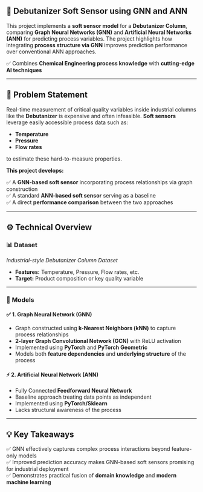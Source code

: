 ## 🚀 **Debutanizer Soft Sensor using GNN and ANN**

This project implements a **soft sensor model** for a **Debutanizer Column**, comparing **Graph Neural Networks (GNN)** and **Artificial Neural Networks (ANN)** for predicting process variables. The project highlights how integrating **process structure via GNN** improves prediction performance over conventional ANN approaches.

✅ Combines **Chemical Engineering process knowledge** with **cutting-edge AI techniques**

---

## 🎯 **Problem Statement**

Real-time measurement of critical quality variables inside industrial columns like the **Debutanizer** is expensive and often infeasible. **Soft sensors** leverage easily accessible process data such as:

- **Temperature**
- **Pressure**
- **Flow rates**

to estimate these hard-to-measure properties.

**This project develops:**

✅ A **GNN-based soft sensor** incorporating process relationships via graph construction  
✅ A standard **ANN-based soft sensor** serving as a baseline  
✅ A direct **performance comparison** between the two approaches  

---

## ⚙️ **Technical Overview**

### 📊 **Dataset**

*Industrial-style Debutanizer Column Dataset*

- **Features:** Temperature, Pressure, Flow rates, etc.  
- **Target:** Product composition or key quality variable  

---

### 🧠 **Models**

#### ✅ **1. Graph Neural Network (GNN)**

- Graph constructed using **k-Nearest Neighbors (kNN)** to capture process relationships  
- **2-layer Graph Convolutional Network (GCN)** with ReLU activation  
- Implemented using **PyTorch** and **PyTorch Geometric**  
- Models both **feature dependencies** and **underlying structure** of the process  

#### ⚡ **2. Artificial Neural Network (ANN)**

- Fully Connected **Feedforward Neural Network**  
- Baseline approach treating data points as independent  
- Implemented using **PyTorch/Sklearn**  
- Lacks structural awareness of the process  

---

## 💡 **Key Takeaways**

✅ GNN effectively captures complex process interactions beyond feature-only models  
✅ Improved prediction accuracy makes GNN-based soft sensors promising for industrial deployment  
✅ Demonstrates practical fusion of **domain knowledge** and **modern machine learning**  

